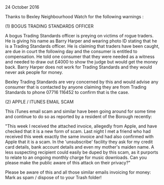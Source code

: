 24 October 2016

Thanks to Bexley Neighbourhood Watch for the following warnings :

(1) BOGUS TRADING STANDARDS OFFICER

A bogus Trading Standards officer is preying on victims of rogue traders. He is giving his name as Barry Harper and wearing photo ID stating that he is a Trading Standards officer. He is claiming that traders have been caught, are due in court the following day and the consumer is entitled to compensation. He told one consumer that they were needed as a witness and needed to draw out £4000 to show the judge but would get the money back. Barry Harper does not work for Trading Standards and they would never ask people for money.

Bexley Trading Standards are very concerned by this and would advise any consumer that is contacted by anyone claiming they are from Trading Standards to phone 07716 116452 to confirm that is the case.

(2) APPLE / ITUNES EMAIL SCAM

This iTunes email scam and similar have been going around for some time and continue to do so as reported by a resident of the Borough recently:

"This week I received the attached invoice, allegedly from Apple, and have checked that it is a new form of scam. Last night I met a friend who had received this week exactly the same invoice and had also confirmed with Apple that it is a scam. In the 'unsubscribe' facility they ask for my credit card details, bank account details and even my mother's maiden name. A less suspecting recipient could easily be duped by this scam, as it purports to relate to an ongoing monthly charge for music downloads. Can you please make the public aware of this attack on their privacy?"

Please be aware of this and all those similar emails invoicing for money: Mark as spam / dispose of to your Trash folder!
